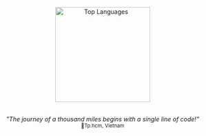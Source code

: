 <div align="center">
  <img src="https://github-readme-stats.vercel.app/api/top-langs/?username=chunhanhoa&layout=compact&theme=tokyonight&hide_border=true" alt="Top Languages" width="220" />
</div>

<br/>

<p align="center">
  <em>"The journey of a thousand miles begins with a single line of code!"</em><br/>
  <sub>📍Tp.hcm, Vietnam</sub>
</p>
